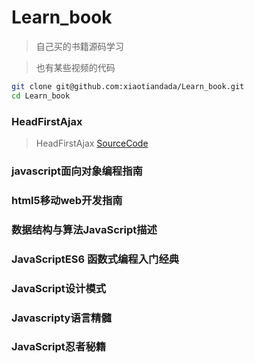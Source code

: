 # Learn_book
> 自己买的书籍源码学习

> 也有某些视频的代码
~~~ bash
git clone git@github.com:xiaotiandada/Learn_book.git
cd Learn_book
~~~


### HeadFirstAjax
> HeadFirstAjax [SourceCode]( https://resources.oreilly.com/examples/9780596515782)

### javascript面向对象编程指南
### html5移动web开发指南
### 数据结构与算法JavaScript描述
### JavaScriptES6 函数式编程入门经典
### JavaScript设计模式
### Javascripty语言精髓
### JavaScript忍者秘籍